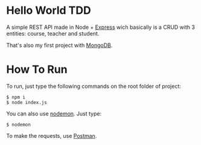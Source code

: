 # Hello World TDD

A simple REST API made in Node + <a href="https://expressjs.com">Express</a> wich basically is a CRUD with 3 entities: course, teacher and student.

That's also my first project with <a href="https://www.mongodb.com/">MongoDB</a>.

# How To Run
To run, just type the following commands on the root folder of project:

    $ npm i
    $ node index.js
    
You can also use <a href="https://nodemon.io/">nodemon</a>. Just type:

    $ nodemon
    
To make the requests, use <a href="https://www.getpostman.com/">Postman</a>.

